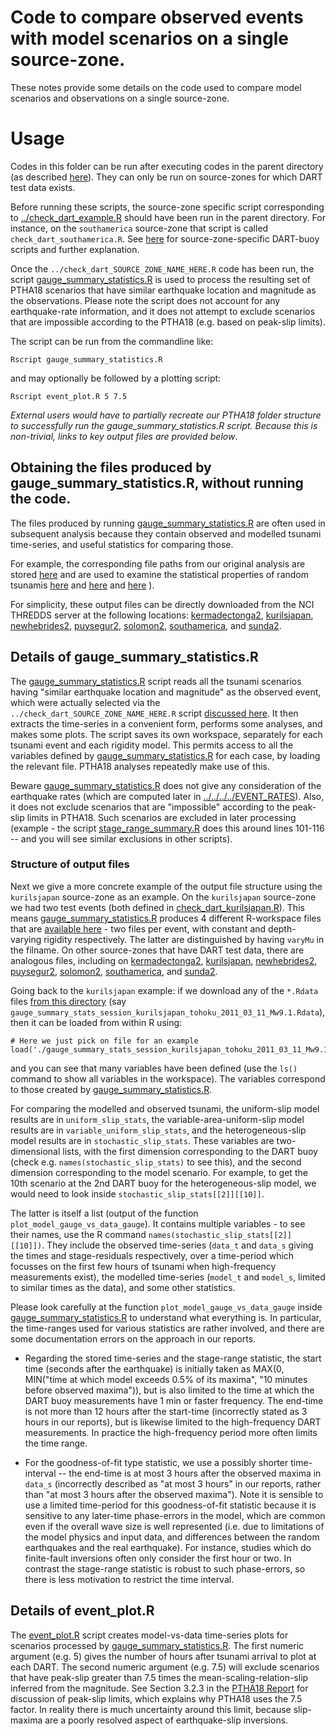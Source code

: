 # Code to compare observed events with model scenarios on a single source-zone.

These notes provide some details on the code used to compare model scenarios and observations on a single source-zone. 

# Usage

Codes in this folder can be run after executing codes in the parent directory (as described [here](../README.md)). They can only be run on source-zones for which DART test data exists. 

Before running these scripts, the source-zone specific script corresponding to [../check_dart_example.R](../check_dart_example.R) should have been run in the parent directory. For instance, on the `southamerica` source-zone that script is called `check_dart_southamerica.R`. See [here](../../../dart_check_codes) for source-zone-specific DART-buoy scripts and further explanation. 

Once the `../check_dart_SOURCE_ZONE_NAME_HERE.R` code has been run, the script [gauge_summary_statistics.R](./gauge_summary_statistics.R) is used to process the resulting set of PTHA18 scenarios that have similar earthquake location and magnitude as the observations. Please note the script does not account for any earthquake-rate information, and it does not attempt to exclude scenarios that are impossible according to the PTHA18 (e.g. based on peak-slip limits). 

The script can be run from the commandline like:

    Rscript gauge_summary_statistics.R

and may optionally be followed by a plotting script:

    Rscript event_plot.R 5 7.5

*External users would have to partially recreate our PTHA18 folder structure to successfully run the gauge_summary_statistics.R script. Because this is non-trivial, links to key output files are provided below*.

## Obtaining the files produced by gauge_summary_statistics.R, without running the code.

The files produced by running [gauge_summary_statistics.R](gauge_summary_statistics.R) are often used in subsequent analysis because they contain observed and modelled tsunami time-series, and useful statistics for comparing those. 

For example, the corresponding file paths from our original analysis are stored [here](../../../../EVENT_RATES/config_DART_test_files.R) and are used to examine the statistical properties of random tsunamis [here](../../../../EVENT_RATES/stage_range_summary.R) and [here](../../../../EVENT_RATES/event_properties_and_GOF.R) and [here](../../../../EVENT_RATES/event_dart_coverage_vs_distance.R) ). 

For simplicity, these output files can be directly downloaded from the NCI THREDDS server at the following locations: [kermadectonga2](http://dap.nci.org.au/thredds/remoteCatalogService?catalog=http://dapds00.nci.org.au/thredds/catalog/fj6/PTHA/AustPTHA_1/SOURCE_ZONES/kermadectonga2/TSUNAMI_EVENTS/plots/catalog.xml),
[kurilsjapan](http://dap.nci.org.au/thredds/remoteCatalogService?catalog=http://dapds00.nci.org.au/thredds/catalog/fj6/PTHA/AustPTHA_1/SOURCE_ZONES/kurilsjapan/TSUNAMI_EVENTS/plots/catalog.xml), 
[newhebrides2](http://dap.nci.org.au/thredds/remoteCatalogService?catalog=http://dapds00.nci.org.au/thredds/catalog/fj6/PTHA/AustPTHA_1/SOURCE_ZONES/newhebrides2/TSUNAMI_EVENTS/plots/catalog.xml), 
[puysegur2](http://dap.nci.org.au/thredds/remoteCatalogService?catalog=http://dapds00.nci.org.au/thredds/catalog/fj6/PTHA/AustPTHA_1/SOURCE_ZONES/puysegur2/TSUNAMI_EVENTS/plots/catalog.xml), 
[solomon2](http://dap.nci.org.au/thredds/remoteCatalogService?catalog=http://dapds00.nci.org.au/thredds/catalog/fj6/PTHA/AustPTHA_1/SOURCE_ZONES/solomon2/TSUNAMI_EVENTS/plots/catalog.xml), 
[southamerica](http://dap.nci.org.au/thredds/remoteCatalogService?catalog=http://dapds00.nci.org.au/thredds/catalog/fj6/PTHA/AustPTHA_1/SOURCE_ZONES/southamerica/TSUNAMI_EVENTS/plots/catalog.xml), and
[sunda2](http://dap.nci.org.au/thredds/remoteCatalogService?catalog=http://dapds00.nci.org.au/thredds/catalog/fj6/PTHA/AustPTHA_1/SOURCE_ZONES/sunda2/TSUNAMI_EVENTS/plots/catalog.xml).


## Details of gauge_summary_statistics.R

The [gauge_summary_statistics.R](gauge_summary_statistics.R) script reads all the tsunami scenarios having "similar earthquake location and magnitude" as the observed event, which were actually selected via the `../check_dart_SOURCE_ZONE_NAME_HERE.R` script [discussed here](../../../dart_check-codes). It then extracts the time-series in a convenient form, performs some analyses, and makes some plots. The script saves its own workspace, separately for each tsunami event and each rigidity model. This permits access to all the variables defined by [gauge_summary_statistics.R](./gauge_summary_statistics.R) for each case, by loading the relevant file. PTHA18 analyses repeatedly make use of this.

Beware [gauge_summary_statistics.R](gauge_summary_statistics.R) does not give any consideration of the earthquake rates (which are computed later in [../../../../EVENT_RATES](../../../../EVENT_RATES)). Also, it does not exclude scenarios that are "impossible" according to the peak-slip limits in PTHA18. Such scenarios are excluded in later processing (example - the script [stage_range_summary.R](../../../../EVENT_RATES/stage_range_summary.R) does this around lines 101-116 -- and you will see similar exclusions in other scripts). 

### Structure of output files 

Next we give a more concrete example of the output file structure using the `kurilsjapan` source-zone as an example. On the `kurilsjapan` source-zone we had two test events (both defined in [check_dart_kurilsjapan.R](../../../dart_check_codes/check_dart_kurilsjapan.R)). This means [gauge_summary_statistics.R](gauge_summary_statistics.R) produces 4 different R-workspace files that are [available here](http://dap.nci.org.au/thredds/remoteCatalogService?catalog=http://dapds00.nci.org.au/thredds/catalog/fj6/PTHA/AustPTHA_1/SOURCE_ZONES/kurilsjapan/TSUNAMI_EVENTS/plots/catalog.xml) - two files per event, with constant and depth-varying rigidity respectively. The latter are distinguished by having `varyMu` in the filname. On other source-zones that have DART test data, there are analogous files, including on [kermadectonga2](http://dap.nci.org.au/thredds/remoteCatalogService?catalog=http://dapds00.nci.org.au/thredds/catalog/fj6/PTHA/AustPTHA_1/SOURCE_ZONES/kermadectonga2/TSUNAMI_EVENTS/plots/catalog.xml),
[kurilsjapan](http://dap.nci.org.au/thredds/remoteCatalogService?catalog=http://dapds00.nci.org.au/thredds/catalog/fj6/PTHA/AustPTHA_1/SOURCE_ZONES/kurilsjapan/TSUNAMI_EVENTS/plots/catalog.xml), 
[newhebrides2](http://dap.nci.org.au/thredds/remoteCatalogService?catalog=http://dapds00.nci.org.au/thredds/catalog/fj6/PTHA/AustPTHA_1/SOURCE_ZONES/newhebrides2/TSUNAMI_EVENTS/plots/catalog.xml), 
[puysegur2](http://dap.nci.org.au/thredds/remoteCatalogService?catalog=http://dapds00.nci.org.au/thredds/catalog/fj6/PTHA/AustPTHA_1/SOURCE_ZONES/puysegur2/TSUNAMI_EVENTS/plots/catalog.xml), 
[solomon2](http://dap.nci.org.au/thredds/remoteCatalogService?catalog=http://dapds00.nci.org.au/thredds/catalog/fj6/PTHA/AustPTHA_1/SOURCE_ZONES/solomon2/TSUNAMI_EVENTS/plots/catalog.xml), 
[southamerica](http://dap.nci.org.au/thredds/remoteCatalogService?catalog=http://dapds00.nci.org.au/thredds/catalog/fj6/PTHA/AustPTHA_1/SOURCE_ZONES/southamerica/TSUNAMI_EVENTS/plots/catalog.xml), and
[sunda2](http://dap.nci.org.au/thredds/remoteCatalogService?catalog=http://dapds00.nci.org.au/thredds/catalog/fj6/PTHA/AustPTHA_1/SOURCE_ZONES/sunda2/TSUNAMI_EVENTS/plots/catalog.xml).

Going back to the `kurilsjapan` example: if we download any of the `*.Rdata` files [from this directory](http://dap.nci.org.au/thredds/remoteCatalogService?catalog=http://dapds00.nci.org.au/thredds/catalog/fj6/PTHA/AustPTHA_1/SOURCE_ZONES/kurilsjapan/TSUNAMI_EVENTS/plots/catalog.xml) (say `gauge_summary_stats_session_kurilsjapan_tohoku_2011_03_11_Mw9.1.Rdata`), then it can be loaded from within R using:
    
    # Here we just pick on file for an example
    load('./gauge_summary_stats_session_kurilsjapan_tohoku_2011_03_11_Mw9.1.Rdata')

and you can see that many variables have been defined (use the `ls()` command to show all variables in the workspace). The variables correspond to those created by [gauge_summary_statistics.R](./gauge_summary_statistics.R). 

For comparing the modelled and observed tsunami, the uniform-slip model results are in `uniform_slip_stats`, the variable-area-uniform-slip model results are in `variable_uniform_slip_stats`, and the heterogeneous-slip model results are in `stochastic_slip_stats`. These variables are two-dimensional lists, with the first dimension corresponding to the DART buoy (check e.g. `names(stochastic_slip_stats)` to see this), and the second dimension corresponding to the model scenario. For example, to get the 10th scenario at the 2nd DART buoy for the heterogeneous-slip model, we would need to look inside `stochastic_slip_stats[[2]][[10]]`. 

The latter is itself a list (output of the function `plot_model_gauge_vs_data_gauge`). It contains multiple variables - to see their names, use the R command `names(stochastic_slip_stats[[2]][[10]])`. They include the observed time-series (`data_t` and `data_s` giving the times and stage-residuals respectively, over a time-period which focusses on the first few hours of tsunami when high-frequency measurements exist), the modelled time-series (`model_t` and `model_s`, limited to similar times as the data), and some other statistics.  

Please look carefully at the function `plot_model_gauge_vs_data_gauge` inside [gauge_summary_statistics.R](./gauge_summary_statistics.R) to understand what everything is. In particular, the time-ranges used for various statistics are rather involved, and there are some documentation errors on the approach in our reports. 

* Regarding the stored time-series and the stage-range statistic, the start time (seconds after the earthquake) is initially taken as MAX(0, MIN("time at which model exceeds 0.5% of its maxima", "10 minutes before observed maxima")), but is also limited to the time at which the DART buoy measurements have 1 min or faster frequency. The end-time is not more than 12 hours after the start-time (incorrectly stated as 3 hours in our reports), but is likewise limited to the high-frequency DART measurements. In practice the high-frequency period more often limits the time range. 

* For the goodness-of-fit type statistic, we use a possibly shorter time-interval -- the end-time is at most 3 hours after the observed maxima in `data_s` (incorrectly described as "at most 3 hours" in our reports, rather than "at most 3 hours after the observed maxima"). Note it is sensible to use a limited time-period for this goodness-of-fit statistic because it is sensitive to any later-time phase-errors in the model, which are common even if the overall wave size is well represented (i.e. due to limitations of the model physics and input data, and differences between the random earthquakes and the real earthquake). For instance, studies which do finite-fault inversions often only consider the first hour or two. In contrast the stage-range statistic is robust to such phase-errors, so there is less motivation to restrict the time interval.

## Details of event_plot.R

The [event_plot.R](event_plot.R) script creates model-vs-data time-series plots for scenarios processed by [gauge_summary_statistics.R](gauge_summary_statistics.R). The first numeric argument (e.g. 5) gives the number of hours after tsunami arrival to plot at each DART. The second numeric argument (e.g. 7.5) will exclude scenarios that have peak-slip greater than 7.5 times the mean-scaling-relation-slip inferred from the magnitude. See Section 3.2.3 in the [PTHA18 Report]() for discussion of peak-slip limits, which explains why PTHA18 uses the 7.5 factor. In reality there is much uncertainty around this limit, because slip-maxima are a poorly resolved aspect of earthquake-slip inversions. 

